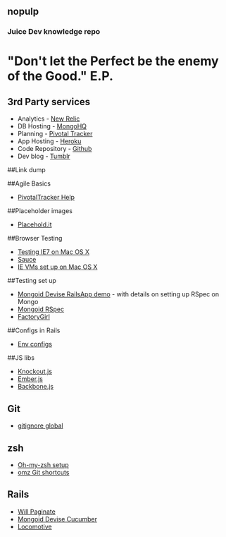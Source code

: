 ## nopulp

### Juice Dev knowledge repo

# "Don't let the Perfect be the enemy of the Good." E.P.


## 3rd Party services
 
  - Analytics - [New Relic](https://rpm.newrelic.com/accounts/239652/applications/1356178) 
  - DB Hosting - [MongoHQ](http://mongohq.com)
  - Planning - [Pivotal Tracker](https://www.pivotaltracker.com/projects/687661#)
  - App Hosting - [Heroku](http://heroku.com)
  - Code Repository - [Github](http://github.com)
  - Dev blog - [Tumblr](http://itsjuicedev.tumblr.com)


##Link dump

##Agile Basics

 - [PivotalTracker Help](https://www.pivotaltracker.com/help/gettingstarted) 

##Placeholder images
 - [Placehold.it](http://placehold.it/)

##Browser Testing

 - [Testing IE7 on Mac OS X](http://osxdaily.com/2011/09/04/internet-explorer-for-mac-ie7-ie8-ie-9-free/)
 - [Sauce](https://saucelabs.com)
 - [IE VMs set up on Mac OS X](https://github.com/xdissent/ievms)

##Testing set up
 - [Mongoid Devise RailsApp demo](http://railsapps.github.com/tutorial-rails-mongoid-devise.html) - with details on setting up RSpec on Mongo
 - [Mongoid RSpec](https://github.com/evansagge/mongoid-rspec)
 - [FactoryGirl](https://github.com/thoughtbot/factory_girl/blob/master/GETTING_STARTED.md)

##Configs in Rails
 - [Env configs](http://jasonnoble.org/2011/12/updated-rails3-custom-environment-variables.html)

##JS libs
 - [Knockout.js](http://knockoutjs.com/)
  - [Ember.js](http://emberjs.com/0)
  - [Backbone.js](http://backbonejs.org/)

## Git
 - [gitignore global](https://help.github.com/articles/ignoring-files)

## zsh
 - [Oh-my-zsh setup](https://github.com/robbyrussell/oh-my-zsh)
 - [omz Git shortcuts](https://github.com/robbyrussell/oh-my-zsh/blob/master/plugins/git/git.plugin.zsh)

## Rails
 - [Will Paginate](https://github.com/mislav/will_paginate/wiki)
 - [Mongoid Devise Cucumber](http://railsapps.github.com/tutorial-rails-mongoid-devise.html)
 - [Locomotive](http://locomotivecms.com/)
